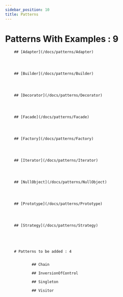```yaml
---
sidebar_position: 10
title: Patterns
---
```


# Patterns With Examples :  9


        ## [Adapter](/docs/patterns/Adapter)



    
        ## [Builder](/docs/patterns/Builder)



    
        ## [Decorator](/docs/patterns/Decorator)



    
        ## [Facade](/docs/patterns/Facade)



    
        ## [Factory](/docs/patterns/Factory)



    
        ## [Iterator](/docs/patterns/Iterator)



    
        ## [NullObject](/docs/patterns/NullObject)



    
        ## [Prototype](/docs/patterns/Prototype)



    
        ## [Strategy](/docs/patterns/Strategy)



    

        # Patterns to be added : 4


                ## Chain
            
                ## InversionOfControl
            
                ## Singleton
            
                ## Visitor
                